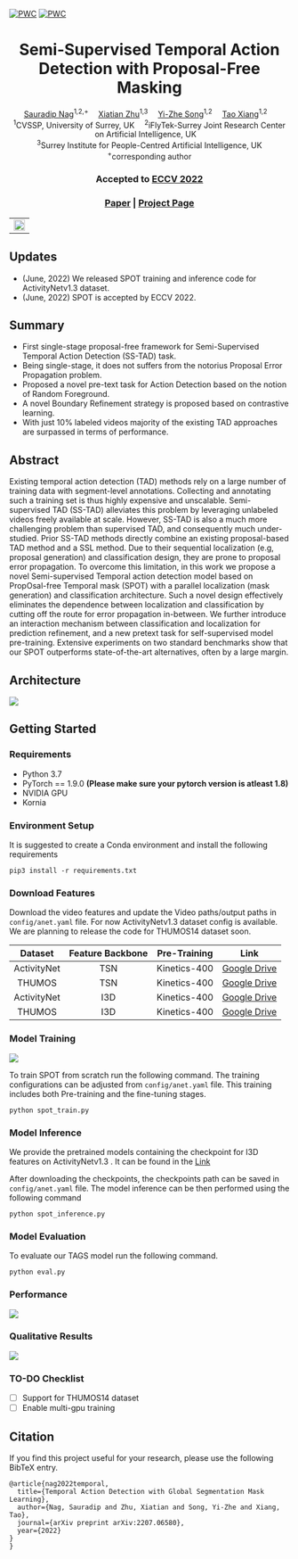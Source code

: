 [![PWC](https://img.shields.io/endpoint.svg?url=https://paperswithcode.com/badge/semi-supervised-temporal-action-detection/semi-supervised-action-detection-on)](https://paperswithcode.com/sota/semi-supervised-action-detection-on?p=semi-supervised-temporal-action-detection)
[![PWC](https://img.shields.io/endpoint.svg?url=https://paperswithcode.com/badge/semi-supervised-temporal-action-detection/semi-supervised-action-detection-on-thumos-14)](https://paperswithcode.com/sota/semi-supervised-action-detection-on-thumos-14?p=semi-supervised-temporal-action-detection)

<div align="center">

<h1>Semi-Supervised Temporal Action Detection with Proposal-Free Masking</h1>

<div>
    <a href='https://sauradip.github.io/' target='_blank'>Sauradip Nag</a><sup>1,2,+</sup>&emsp;
    <a href='https://scholar.google.co.uk/citations?hl=en&user=ZbA-z1cAAAAJ&view_op=list_works&sortby=pubdate' target='_blank'>Xiatian Zhu</a><sup>1,3</sup>&emsp;
    <a href='https://scholar.google.co.uk/citations?user=irZFP_AAAAAJ&hl=en' target='_blank'>Yi-Zhe Song</a><sup>1,2</sup>&emsp;
    <a href='https://scholar.google.co.uk/citations?hl=en&user=MeS5d4gAAAAJ&view_op=list_works&sortby=pubdate' target='_blank'>Tao Xiang</a><sup>1,2</sup>&emsp;
</div>
<div>
    <sup>1</sup>CVSSP, University of Surrey, UK&emsp;
    <sup>2</sup>iFlyTek-Surrey Joint Research Center on Artificial Intelligence, UK&emsp; <br>
    <sup>3</sup>Surrey Institute for People-Centred Artificial Intelligence, UK
</div>
<div>
    <sup>+</sup>corresponding author
</div>

<h3><strong>Accepted to <a href='https://eccv2022.ecva.net/' target='_blank'>ECCV 2022</a></strong></h3>

<h3 align="center">
  <a href="https://arxiv.org/abs/2207.07059" target='_blank'>Paper</a> |
  <a href="" target='_blank'>Project Page</a> 
</h3>
<table style="border:none;border-color:white;">
<tr style="border:0px;border-color:white;">
    <td style="border:0px;border-color:white;"><img src="asserts/SPOT_Combo.gif" width="100%"/></td>
</tr>
</table>
</div>

## Updates

- (June, 2022) We released SPOT training and inference code for ActivityNetv1.3 dataset.
- (June, 2022) SPOT is accepted by ECCV 2022.

## Summary
- First single-stage proposal-free framework for Semi-Supervised Temporal Action Detection (SS-TAD) task.
- Being single-stage, it does not suffers from the notorius Proposal Error Propagation problem.
- Proposed a novel pre-text task for Action Detection based on the notion of Random Foreground.
- A novel Boundary Refinement strategy is proposed based on contrastive learning.
- With just 10% labeled videos majority of the existing TAD approaches are surpassed in terms of performance. 

## Abstract

Existing temporal action detection (TAD) methods rely on a large number of training data with segment-level annotations. Collecting and annotating such a training set is thus highly expensive and unscalable. Semi-supervised TAD (SS-TAD) alleviates this problem by leveraging unlabeled videos freely available at scale. However, SS-TAD is also a much more challenging problem than supervised TAD, and consequently much under-studied. Prior SS-TAD methods directly combine an existing proposal-based TAD method and a SSL method. Due to their sequential localization (e.g, proposal generation) and classification design, they are prone to proposal error propagation. To overcome this limitation, in this work we propose a novel Semi-supervised Temporal action detection model based on PropOsal-free Temporal mask (SPOT) with a parallel localization (mask generation) and classification architecture. Such a novel design effectively eliminates the dependence between localization and classification by cutting off the route for error propagation in-between. We further introduce an interaction mechanism between classification and localization for prediction refinement, and a new pretext task for self-supervised model pre-training. Extensive experiments on two standard benchmarks show that our SPOT outperforms state-of-the-art alternatives, often by a large margin.

## Architecture
![](asserts/fig2_mod3.png)


## Getting Started

### Requirements
- Python 3.7
- PyTorch == 1.9.0  **(Please make sure your pytorch version is atleast 1.8)**
- NVIDIA GPU
- Kornia


### Environment Setup
It is suggested to create a Conda environment and install the following requirements
```shell script
pip3 install -r requirements.txt
```

### Download Features
Download the video features and update the Video paths/output paths in ``` config/anet.yaml ``` file. For now ActivityNetv1.3 dataset config is available. We are planning to release the code for THUMOS14 dataset soon. 

| Dataset | Feature Backbone | Pre-Training | Link | 
|:---:|:---:|:---:|:---:|
| ActivityNet | TSN | Kinetics-400 | [Google Drive](https://drive.google.com/u/0/uc?id=1ISemndlSDS2FtqQOKL0t3Cjj9yk2yznF&export=download) |
| THUMOS | TSN | Kinetics-400 | [Google Drive](https://drive.google.com/drive/folders/1-19PgCRTTNfy2RWGErvUUlT0_3J-qEb8?usp=sharing) |
| ActivityNet | I3D | Kinetics-400 | [Google Drive](https://drive.google.com/drive/folders/1B1srfie2UWKwaC4-7bo6UItmJoESCUq3?usp=sharing) |
| THUMOS | I3D | Kinetics-400 | [Google Drive](https://drive.google.com/drive/folders/1C4YG01X9IIT1a568wMM8fgm4k4xTC2EQ?usp=sharing) |
 
### Model Training 
![](asserts/CVPR22_fig3_v2.png)

To train SPOT from scratch run the following command. The training configurations can be adjusted from  ``` config/anet.yaml ``` file.
This training includes both Pre-training and the fine-tuning stages.
```shell script
python spot_train.py
```
### Model Inference
We provide the pretrained models containing the checkpoint for I3D features on ActivityNetv1.3 . It can be found in the [Link](https://drive.google.com/file/d/1ltF5AKee8JcdJmDPabJtXwJe1_m0X3Sc/view?usp=sharing)

After downloading the checkpoints, the checkpoints path can be saved in ``` config/anet.yaml ``` file.
The model inference can be then performed using the following command 
```shell script
python spot_inference.py
```
### Model Evaluation
To evaluate our TAGS model run the following command. 
```shell script
python eval.py
```

### Performance 
![](asserts/results-quant.png)

### Qualitative Results
![](asserts/results-diag.png)

### TO-DO Checklist
- [ ] Support for THUMOS14 dataset
- [ ] Enable multi-gpu training

## Citation
If you find this project useful for your research, please use the following BibTeX entry.
```
@article{nag2022temporal,
  title={Temporal Action Detection with Global Segmentation Mask Learning},
  author={Nag, Sauradip and Zhu, Xiatian and Song, Yi-Zhe and Xiang, Tao},
  journal={arXiv preprint arXiv:2207.06580},
  year={2022}
}
}
```

